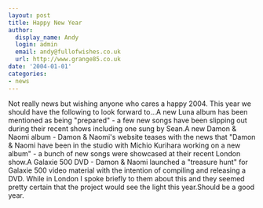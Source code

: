 ```yaml
---
layout: post
title: Happy New Year
author:
  display_name: Andy
  login: admin
  email: andy@fullofwishes.co.uk
  url: http://www.grange85.co.uk
date: '2004-01-01'
categories:
- news
---
```


Not really news but wishing anyone who cares a happy 2004. This year we should have the following to look forward to...A new Luna album has been mentioned as being "prepared" - a few new songs have been slipping out during their recent shows including one sung by Sean.A new Damon & Naomi album - Damon & Naomi's website teases with the news that "Damon & Naomi have been in the studio with Michio Kurihara working on a new album" - a bunch of new songs were showcased at their recent London show.A Galaxie 500 DVD - Damon & Naomi launched a "treasure hunt" for Galaxie 500 video material with the intention of compiling and releasing a DVD. While in London I spoke briefly to them about this and they seemed pretty certain that the project would see the light this year.Should be a good year.


